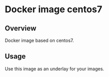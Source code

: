 # Docker image centos7

## Overview
Docker image based on centos7.

## Usage
Use this image as an underlay for your images.
